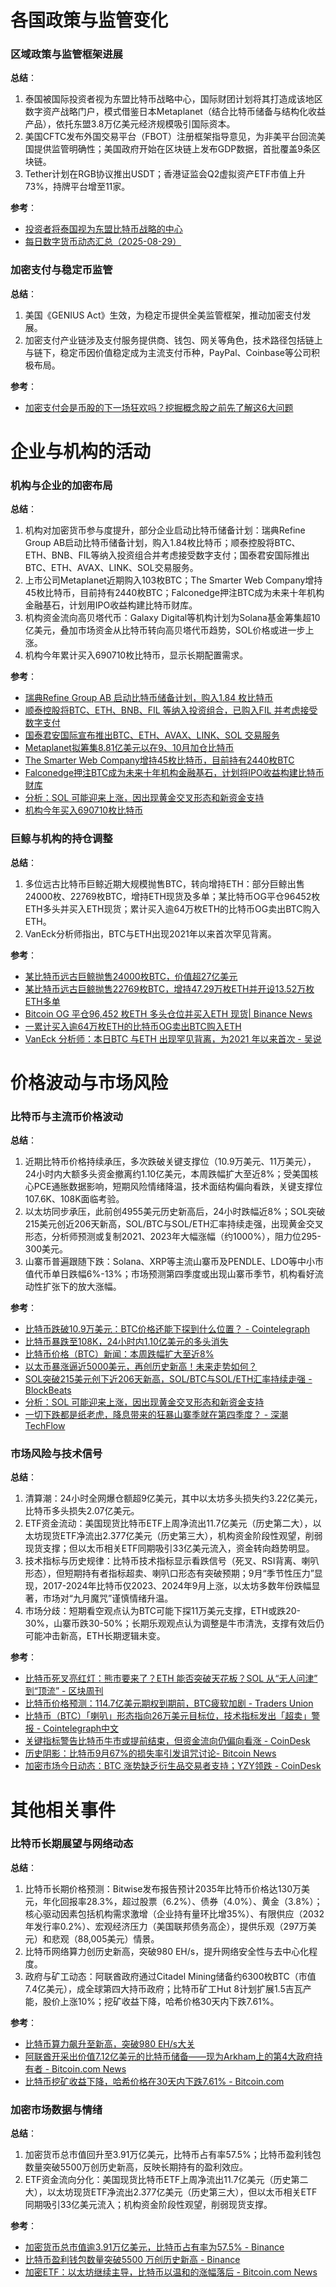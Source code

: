 # 各国政策与监管变化  
### 区域政策与监管框架进展  
**总结**：  
1. 泰国被国际投资者视为东盟比特币战略中心，国际财团计划将其打造成该地区数字资产战略门户，模式借鉴日本Metaplanet（结合比特币储备与结构化收益产品），依托东盟3.8万亿美元经济规模吸引国际资本。  
2. 美国CFTC发布外国交易平台（FBOT）注册框架指导意见，为非美平台回流美国提供监管明确性；美国政府开始在区块链上发布GDP数据，首批覆盖9条区块链。  
3. Tether计划在RGB协议推出USDT；香港证监会Q2虚拟资产ETF市值上升73%，持牌平台增至11家。  

**参考**：  
- [投资者将泰国视为东盟比特币战略的中心](https://portalcripto.com.br/zh-CN/%E6%8A%95%E8%B5%84%E8%80%85%E5%B0%86%E6%B3%B0%E5%9B%BD%E8%A7%86%E4%B8%BA%E4%B8%9C%E7%9B%9F%E6%AF%94%E7%89%B9%E5%B8%81%E6%88%98%E7%95%A5%E7%9A%84%E4%B8%AD%E5%BF%83/)  
- [每日数字货币动态汇总（2025-08-29）](https://xnews.jin10.com/details/189525)  

### 加密支付与稳定币监管  
**总结**：  
1. 美国《GENIUS Act》生效，为稳定币提供全美监管框架，推动加密支付发展。  
2. 加密支付产业链涉及支付服务提供商、钱包、网关等角色，技术路径包括链上与链下，稳定币因价值稳定成为主流支付币种，PayPal、Coinbase等公司积极布局。  

**参考**：  
- [加密支付会是币股的下一场狂欢吗？挖掘概念股之前先了解这6大问题](https://news.futunn.com/post/61225356/will-cryptocurrency-payments-be-the-next-frenzy-for-stocks-understand?futusource=news_topic_page&lang=zh-cn)  


# 企业与机构的活动  
### 机构与企业的加密布局  
**总结**：  
1. 机构对加密货币参与度提升，部分企业启动比特币储备计划：瑞典Refine Group AB启动比特币储备计划，购入1.84枚比特币；顺泰控股将BTC、ETH、BNB、FIL等纳入投资组合并考虑接受数字支付；国泰君安国际推出BTC、ETH、AVAX、LINK、SOL交易服务。  
2. 上市公司Metaplanet近期购入103枚BTC；The Smarter Web Company增持45枚比特币，目前持有2440枚BTC；Falconedge押注BTC成为未来十年机构金融基石，计划用IPO收益构建比特币财库。  
3. 机构资金流向高贝塔代币：Galaxy Digital等机构计划为Solana基金筹集超10亿美元，叠加市场资金从比特币转向高贝塔代币趋势，SOL价格或进一步上涨。  
4. 机构今年累计买入690710枚比特币，显示长期配置需求。  

**参考**：  
- [瑞典Refine Group AB 启动比特币储备计划，购入1.84 枚比特币](https://www.binance.com/cn/square/post/28924535652801)  
- [顺泰控股将BTC、ETH、BNB、FIL 等纳入投资组合，已购入FIL 并考虑接受数字支付](https://www.wublock123.com/article/6/47843)  
- [国泰君安国际宣布推出BTC、ETH、AVAX、LINK、SOL 交易服务](https://www.wublock123.com/article/6/47849)  
- [Metaplanet拟筹集8.81亿美元以在9、10月加仓比特币](https://m.marsbit.co/flash/20250827170801467101.html)  
- [The Smarter Web Company增持45枚比特币，目前持有2440枚BTC](https://blockweeks.com/newsflash/162528.html)  
- [Falconedge押注BTC成为未来十年机构金融基石，计划将IPO收益构建比特币财库](https://m.marsbit.co/flash/20250828013039747249.html)  
- [分析：SOL 可能迎来上涨，因出现黄金交叉形态和新资金支持](https://www.binance.com/cn/square/post/28933134697130)  
- [机构今年买入690710枚比特币](https://www.iyiou.com/briefing/202508291817387)  

### 巨鲸与机构的持仓调整  
**总结**：  
1. 多位远古比特币巨鲸近期大规模抛售BTC，转向增持ETH：部分巨鲸出售24000枚、22769枚BTC，增持ETH现货及多单；某比特币OG平仓96452枚ETH多头并买入ETH现货；累计买入逾64万枚ETH的比特币OG卖出BTC购入ETH。  
2. VanEck分析师指出，BTC与ETH出现2021年以来首次罕见背离。  

**参考**：  
- [某比特币远古巨鲸抛售24000枚BTC，价值超27亿美元](https://news.qq.com/rain/a/20250825A01JKZ00)  
- [某比特币远古巨鲸抛售22769枚BTC，增持47.29万枚ETH并开设13.52万枚ETH多单](https://blockweeks.com/newsflash/160793.html)  
- [Bitcoin OG 平仓96,452 枚ETH 多头仓位并买入ETH 现货| Binance News](https://www.binance.com/cn/square/post/28858478667034)  
- [一累计买入逾64万枚ETH的比特币OG卖出BTC购入ETH](https://www.wublock123.com/article/6/47924)  
- [VanEck 分析师：本日BTC 与ETH 出现罕见背离，为2021 年以来首次 - 吴说](https://www.wublock123.com/article/6/47771)  


# 价格波动与市场风险  
### 比特币与主流币价格波动  
**总结**：  
1. 近期比特币价格持续承压，多次跌破关键支撑位（10.9万美元、11万美元），24小时内大额多头资金撤离约1.10亿美元，本周跌幅扩大至近8%；受美国核心PCE通胀数据影响，短期风险情绪降温，技术面结构偏向看跌，关键支撑位107.6K、108K面临考验。  
2. 以太坊同步承压，此前创4955美元历史新高后，24小时跌幅近8%；SOL突破215美元创近206天新高，SOL/BTC与SOL/ETH汇率持续走强，出现黄金交叉形态，分析师预测或复制2021、2023年大幅涨幅（约1000%），阻力位295-300美元。  
3. 山寨币普遍跟随下跌：Solana、XRP等主流山寨币及PENDLE、LDO等中小市值代币单日跌幅6%-13%；市场预测第四季度或出现山寨币季节，机构看好流动性扩张下的放大涨幅。  

**参考**：  
- [比特币跌破10.9万美元：BTC价格还能下探到什么位置？ - Cointelegraph](https://cn.cointelegraph.com/news/bitcoin-drops-under-109k-how-low-can-btc-price-go-next)  
- [比特币暴跌至108K，24小时内1.10亿美元的多头消失](https://news.bitcoin.com/zh/bi-te-bi-suan-li-biao-sheng-zhi-xin-gao-tu-po-980-eh-s-da-guan/)  
- [比特币价格（BTC）新闻：本周跌幅扩大至近8%](https://www.coindesk.com/zh/markets/2025/08/29/bitcoin-hammered-below-usd109k-as-conference-indicator-strikes-again)  
- [以太币暴涨逼近5000美元，再创历史新高！未来走势如何？](https://cn.investing.com/news/cryptocurrency-news/article-2952507)  
- [SOL突破215美元创下近206天新高，SOL/BTC与SOL/ETH汇率持续走强 - BlockBeats](https://www.theblockbeats.info/flash/309637)  
- [分析：SOL 可能迎来上涨，因出现黄金交叉形态和新资金支持](https://www.binance.com/cn/square/post/28933134697130)  
- [一切下跌都是纸老虎，降息带来的狂暴山寨季就在第四季度？ - 深潮TechFlow](https://m.techflowpost.com/article/detail_27804.html)  

### 市场风险与技术信号  
**总结**：  
1. 清算潮：24小时全网爆仓额超9亿美元，其中以太坊多头损失约3.22亿美元，比特币多头损失2.07亿美元。  
2. ETF资金流动：美国现货比特币ETF上周净流出11.7亿美元（历史第二大），以太坊现货ETF净流出2.377亿美元（历史第三大），机构资金阶段性观望，削弱现货支撑；但以太币相关ETF同期吸引33亿美元流入，资金转向趋势明显。  
3. 技术指标与历史规律：比特币技术指标显示看跌信号（死叉、RSI背离、喇叭形态），但短期持有者指标超卖、喇叭口形态有突破预期；9月“季节性压力”显现，2017-2024年比特币仅2023、2024年9月上涨，以太坊多数年份跌幅显著，市场对“九月魔咒”谨慎情绪升温。  
4. 市场分歧：短期看空观点认为BTC可能下探11万美元支撑，ETH或跌20-30%，山寨币跌30-50%；长期乐观观点认为调整是牛市清洗，支撑有效后仍可能冲击新高，ETH长期逻辑未变。  

**参考**：  
- [比特币死叉亮红灯：熊市要来了？ETH 能否突破天花板？SOL 从“无人问津” 到“顶流” - 区块周刊](https://blockweeks.com/view/162434)  
- [比特币价格预测：114.7亿美元期权到期前，BTC疲软加剧 - Traders Union](https://tradersunion.com/zh/news/cryptocurrency-news/show/467596-bitcoin-price-prediction-btc-weakness/)  
- [比特币（BTC）「喇叭」形态指向26万美元目标位，技术指标发出「超卖」警报 - Cointelegraph中文](https://cn.cointelegraph.com/news/bitcoin-megaphone-pattern-targets-260k-abtc-price-screams-oversold)  
- [关键指标警告比特币牛市或提前结束，但资金流向仍偏向看涨 - CoinDesk](https://www.coindesk.com/zh/markets/2025/08/29/bitcoin-bull-market-may-end-early-warns-key-indicator-but-flows-continue-to-lean-bullish)  
- [历史阴影：比特币9月67%的损失率引发诅咒讨论- Bitcoin News](https://news.bitcoin.com/zh/li-shi-yin-ying-bi-te-bi-9-yue-67-de-sun-shi-lu-yin-fa-zhu-zhou-tao-lun/)  
- [加密市场今日动态：BTC 涨势缺乏衍生品交易者支持；YZY领跌 - CoinDesk](https://www.coindesk.com/zh/markets/2025/08/28/crypto-markets-today-btc-s-gain-lacks-derivative-traders-support-yzy-leads-to-losses)  


# 其他相关事件  
### 比特币长期展望与网络动态  
**总结**：  
1. 比特币长期价格预测：Bitwise发布报告预计2035年比特币价格达130万美元，年化回报率28.3%，超过股票（6.2%）、债券（4.0%）、黄金（3.8%）；核心驱动因素包括机构需求激增（企业持有量环比增35%）、有限供应（2032年发行率0.2%）、宏观经济压力（美国联邦债务高企），提供乐观（297万美元）和悲观（88,005美元）情景。  
2. 比特币网络算力创历史新高，突破980 EH/s，提升网络安全性与去中心化程度。  
3. 政府与矿工动态：阿联酋政府通过Citadel Mining储备约6300枚BTC（市值7.4亿美元），成全球第四大持币政府；比特币矿工Hut 8计划扩展1.5吉瓦产能，股价上涨10%；挖矿收益下降，哈希价格30天内下跌7.61%。  

**参考**：  
- [比特币算力飙升至新高，突破980 EH/s大关](https://news.bitcoin.com/zh/bi-te-bi-suan-li-biao-sheng-zhi-xin-gao-tu-po-980-eh-s-da-guan/)  
- [阿联酋开采出价值7.12亿美元的比特币储备——现为Arkham上的第4大政府持有者 - Bitcoin.com News](https://news.bitcoin.com/zh/alieqi-kancaichu-jiazhi-7-12-yimeiyuan-de-bitebi-chubei-xianwei-arkhamshang-de-4-da-zhengfu-chiyouzhe/)  
- [比特币挖矿收益下降，哈希价格在30天内下跌7.61% - Bitcoin.com](https://news.bitcoin.com/zh/bitcoin-wa-kuang-shou-yi-xia-jiang-ha-xi-jia-ge-zai-30-tian-nei-xia-die-7-61/)  

### 加密市场数据与情绪  
**总结**：  
1. 加密货币总市值回升至3.91万亿美元，比特币占有率57.5%；比特币盈利钱包数量突破5500万创历史新高，反映长期持有的盈利效应。  
2. ETF资金流向分化：美国现货比特币ETF上周净流出11.7亿美元（历史第二大），以太坊现货ETF净流出2.377亿美元（历史第三大），但以太币相关ETF同期吸引33亿美元流入；机构资金阶段性观望，削弱现货支撑。  

**参考**：  
- [加密货币总市值逾3.91万亿美元，比特币占有率为57.5% - Binance](https://www.binance.com/zh-CN/square/post/08-28-2025-3-91-57-5-28919832860609)  
- [比特币盈利钱包数量突破5500 万创历史新高 - Binance](https://www.binance.com/zh-CN/square/post/08-28-2025-5500-28929453010313)  
- [加密ETF：以太坊继续主导，比特币以温和的涨幅落后 - Bitcoin.com News](https://news.bitcoin.com/zh/jiami-etf-yitaifang-jixu-zhudao-bitcoin-yiwenhe-de-zhangfu-luohou/)